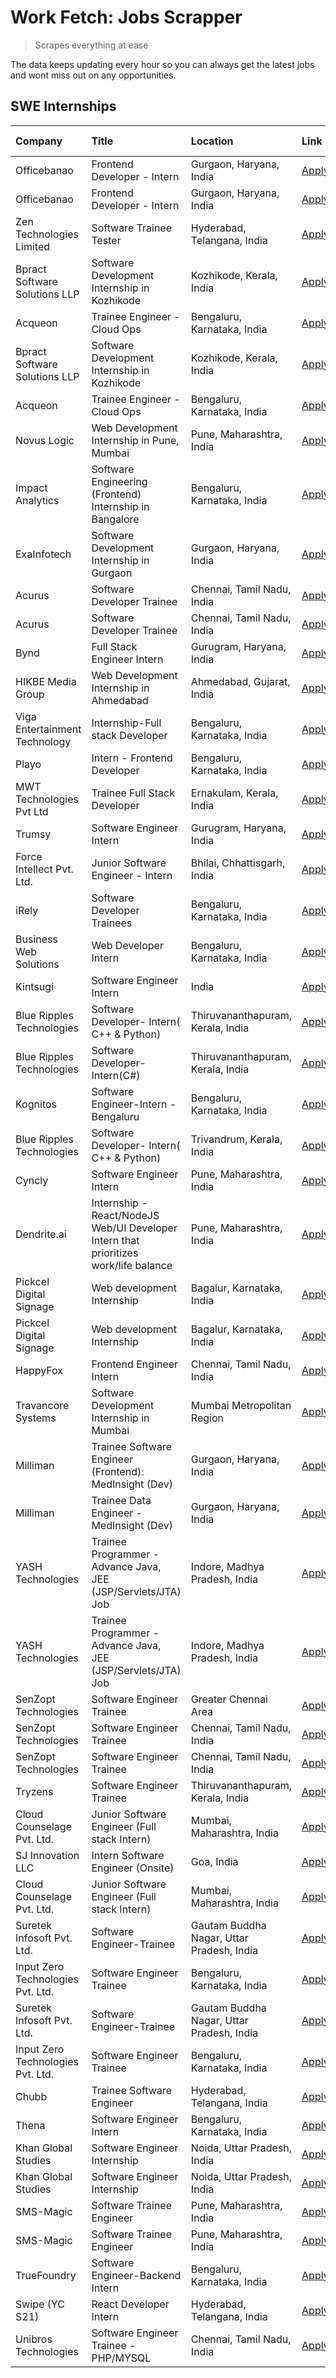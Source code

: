 # Work Fetch: Jobs Scrapper
> Scrapes everything at ease

The data keeps updating every hour so you can always get the latest jobs and wont miss out on any opportunities.

## SWE Internships
<!--START_SECTION:workfetch-->
| Company                           | Title                                                                                | Location                                  | Link                                                                                                                                                                                                                                                                                                | Date Posted   |
|:----------------------------------|:-------------------------------------------------------------------------------------|:------------------------------------------|:----------------------------------------------------------------------------------------------------------------------------------------------------------------------------------------------------------------------------------------------------------------------------------------------------|:--------------|
| Officebanao                       | Frontend Developer - Intern                                                          | Gurgaon, Haryana, India                   | [Apply](https://in.linkedin.com/jobs/view/frontend-developer-intern-at-officebanao-3871265915?position=26&pageNum=0&refId=%2BfUrKgLcDTaGdIetbVfxzA%3D%3D&trackingId=7tUvVfdFjtHViAFMzKyWAQ%3D%3D&trk=public_jobs_jserp-result_search-card)                                                          | 2024-03-28    |
| Officebanao                       | Frontend Developer - Intern                                                          | Gurgaon, Haryana, India                   | [Apply](https://in.linkedin.com/jobs/view/frontend-developer-intern-at-officebanao-3871265915?position=1&pageNum=2&refId=cmokLj%2FXNYmxOiezAwrb5Q%3D%3D&trackingId=QxoR4Z8Adu4pi4byHWppUQ%3D%3D&trk=public_jobs_jserp-result_search-card)                                                           | 2024-03-28    |
| Zen Technologies Limited          | Software Trainee Tester                                                              | Hyderabad, Telangana, India               | [Apply](https://in.linkedin.com/jobs/view/software-trainee-tester-at-zen-technologies-limited-3872036112?position=14&pageNum=0&refId=%2BfUrKgLcDTaGdIetbVfxzA%3D%3D&trackingId=fCC3Pby33xhmErObtSkb1Q%3D%3D&trk=public_jobs_jserp-result_search-card)                                               | 2024-03-27    |
| Bpract Software Solutions LLP     | Software Development Internship in Kozhikode                                         | Kozhikode, Kerala, India                  | [Apply](https://in.linkedin.com/jobs/view/software-development-internship-in-kozhikode-at-bpract-software-solutions-llp-3874054300?position=30&pageNum=0&refId=%2BfUrKgLcDTaGdIetbVfxzA%3D%3D&trackingId=DQ1HU%2B5FTYOF6a3mT2naKA%3D%3D&trk=public_jobs_jserp-result_search-card)                   | 2024-03-27    |
| Acqueon                           | Trainee Engineer - Cloud Ops                                                         | Bengaluru, Karnataka, India               | [Apply](https://in.linkedin.com/jobs/view/trainee-engineer-cloud-ops-at-acqueon-3871481740?position=59&pageNum=0&refId=%2BfUrKgLcDTaGdIetbVfxzA%3D%3D&trackingId=Zb3gnfek4%2BUwQ%2BhTKycE1Q%3D%3D&trk=public_jobs_jserp-result_search-card)                                                         | 2024-03-27    |
| Bpract Software Solutions LLP     | Software Development Internship in Kozhikode                                         | Kozhikode, Kerala, India                  | [Apply](https://in.linkedin.com/jobs/view/software-development-internship-in-kozhikode-at-bpract-software-solutions-llp-3874054300?position=5&pageNum=2&refId=cmokLj%2FXNYmxOiezAwrb5Q%3D%3D&trackingId=bQLqjsR455Iq4uje03jdQA%3D%3D&trk=public_jobs_jserp-result_search-card)                      | 2024-03-27    |
| Acqueon                           | Trainee Engineer - Cloud Ops                                                         | Bengaluru, Karnataka, India               | [Apply](https://in.linkedin.com/jobs/view/trainee-engineer-cloud-ops-at-acqueon-3871481740?position=10&pageNum=5&refId=4CesknuzrumQgwndSB6zeg%3D%3D&trackingId=%2BMlJqEVUhZmr5lvN1oc3nA%3D%3D&trk=public_jobs_jserp-result_search-card)                                                             | 2024-03-27    |
| Novus Logic                       | Web Development Internship in Pune, Mumbai                                           | Pune, Maharashtra, India                  | [Apply](https://in.linkedin.com/jobs/view/web-development-internship-in-pune-mumbai-at-novus-logic-3874053383?position=2&pageNum=7&refId=RQadtCd3trc3O80YMvVfDA%3D%3D&trackingId=5MvHw5KGSkpDHOXgk8pMFQ%3D%3D&trk=public_jobs_jserp-result_search-card)                                             | 2024-03-27    |
| Impact Analytics                  | Software Engineering (Frontend) Internship in Bangalore                              | Bengaluru, Karnataka, India               | [Apply](https://in.linkedin.com/jobs/view/software-engineering-frontend-internship-in-bangalore-at-impact-analytics-3872535077?position=5&pageNum=0&refId=%2BfUrKgLcDTaGdIetbVfxzA%3D%3D&trackingId=TwHE7X7On3U9Ixtc8dCFQQ%3D%3D&trk=public_jobs_jserp-result_search-card)                          | 2024-03-26    |
| ExaInfotech                       | Software Development Internship in Gurgaon                                           | Gurgaon, Haryana, India                   | [Apply](https://in.linkedin.com/jobs/view/software-development-internship-in-gurgaon-at-exainfotech-3872534185?position=22&pageNum=0&refId=%2BfUrKgLcDTaGdIetbVfxzA%3D%3D&trackingId=V3XhP3pOy3a6AI7RzXqffg%3D%3D&trk=public_jobs_jserp-result_search-card)                                         | 2024-03-26    |
| Acurus                            | Software Developer Trainee                                                           | Chennai, Tamil Nadu, India                | [Apply](https://in.linkedin.com/jobs/view/software-developer-trainee-at-acurus-3871400616?position=32&pageNum=0&refId=%2BfUrKgLcDTaGdIetbVfxzA%3D%3D&trackingId=j9To6iYAFS4UgoesF3rIAQ%3D%3D&trk=public_jobs_jserp-result_search-card)                                                              | 2024-03-26    |
| Acurus                            | Software Developer Trainee                                                           | Chennai, Tamil Nadu, India                | [Apply](https://in.linkedin.com/jobs/view/software-developer-trainee-at-acurus-3871400616?position=7&pageNum=2&refId=cmokLj%2FXNYmxOiezAwrb5Q%3D%3D&trackingId=I2KWmMMhFIY8k8BtuJq2ew%3D%3D&trk=public_jobs_jserp-result_search-card)                                                               | 2024-03-26    |
| Bynd                              | Full Stack Engineer Intern                                                           | Gurugram, Haryana, India                  | [Apply](https://in.linkedin.com/jobs/view/full-stack-engineer-intern-at-bynd-3871581803?position=4&pageNum=7&refId=RQadtCd3trc3O80YMvVfDA%3D%3D&trackingId=gnx%2BeT3s2CILyL8Gj2XuSA%3D%3D&trk=public_jobs_jserp-result_search-card)                                                                 | 2024-03-26    |
| HIKBE Media Group                 | Web Development Internship in Ahmedabad                                              | Ahmedabad, Gujarat, India                 | [Apply](https://in.linkedin.com/jobs/view/web-development-internship-in-ahmedabad-at-hikbe-media-group-3872529646?position=7&pageNum=7&refId=RQadtCd3trc3O80YMvVfDA%3D%3D&trackingId=byXtZcTff0MryeHZOA0jWw%3D%3D&trk=public_jobs_jserp-result_search-card)                                         | 2024-03-26    |
| Viga Entertainment Technology     | Internship-Full stack Developer                                                      | Bengaluru, Karnataka, India               | [Apply](https://in.linkedin.com/jobs/view/internship-full-stack-developer-at-viga-entertainment-technology-3870669789?position=44&pageNum=0&refId=%2BfUrKgLcDTaGdIetbVfxzA%3D%3D&trackingId=7OZq1RsdB6LUd3Qrr25VWg%3D%3D&trk=public_jobs_jserp-result_search-card)                                  | 2024-03-25    |
| Playo                             | Intern - Frontend Developer                                                          | Bengaluru, Karnataka, India               | [Apply](https://in.linkedin.com/jobs/view/intern-frontend-developer-at-playo-3864131172?position=9&pageNum=0&refId=%2BfUrKgLcDTaGdIetbVfxzA%3D%3D&trackingId=J2wCmXsjLv%2FECBZ2fPuxng%3D%3D&trk=public_jobs_jserp-result_search-card)                                                               | 2024-03-22    |
| MWT Technologies Pvt Ltd          | Trainee Full Stack Developer                                                         | Ernakulam, Kerala, India                  | [Apply](https://in.linkedin.com/jobs/view/trainee-full-stack-developer-at-mwt-technologies-pvt-ltd-3863344037?position=11&pageNum=0&refId=%2BfUrKgLcDTaGdIetbVfxzA%3D%3D&trackingId=dAYKlDuqcvnZzTUgmoVhjg%3D%3D&trk=public_jobs_jserp-result_search-card)                                          | 2024-03-20    |
| Trumsy                            | Software Engineer Intern                                                             | Gurugram, Haryana, India                  | [Apply](https://in.linkedin.com/jobs/view/software-engineer-intern-at-trumsy-3864795201?position=45&pageNum=0&refId=%2BfUrKgLcDTaGdIetbVfxzA%3D%3D&trackingId=drPju75A973OK7w2vEpxvA%3D%3D&trk=public_jobs_jserp-result_search-card)                                                                | 2024-03-20    |
| Force Intellect Pvt. Ltd.         | Junior Software Engineer - Intern                                                    | Bhilai, Chhattisgarh, India               | [Apply](https://in.linkedin.com/jobs/view/junior-software-engineer-intern-at-force-intellect-pvt-ltd-3862286436?position=3&pageNum=7&refId=RQadtCd3trc3O80YMvVfDA%3D%3D&trackingId=hgq6wbmuidVnwPaQqadDLA%3D%3D&trk=public_jobs_jserp-result_search-card)                                           | 2024-03-19    |
| iRely                             | Software Developer Trainees                                                          | Bengaluru, Karnataka, India               | [Apply](https://in.linkedin.com/jobs/view/software-developer-trainees-at-irely-3860566039?position=3&pageNum=0&refId=%2BfUrKgLcDTaGdIetbVfxzA%3D%3D&trackingId=5kmz66Uh50kc%2Bg0kyGvn4Q%3D%3D&trk=public_jobs_jserp-result_search-card)                                                             | 2024-03-18    |
| Business Web Solutions            | Web Developer Intern                                                                 | Bengaluru, Karnataka, India               | [Apply](https://in.linkedin.com/jobs/view/web-developer-intern-at-business-web-solutions-3860721170?position=21&pageNum=0&refId=%2BfUrKgLcDTaGdIetbVfxzA%3D%3D&trackingId=z%2Fci4LkaaH3HSaxLXZC0Yw%3D%3D&trk=public_jobs_jserp-result_search-card)                                                  | 2024-03-17    |
| Kintsugi                          | Software Engineer Intern                                                             | India                                     | [Apply](https://in.linkedin.com/jobs/view/software-engineer-intern-at-kintsugi-3857074071?position=40&pageNum=0&refId=%2BfUrKgLcDTaGdIetbVfxzA%3D%3D&trackingId=AHPtDdwxi2Q5kGYKLTJgZQ%3D%3D&trk=public_jobs_jserp-result_search-card)                                                              | 2024-03-16    |
| Blue Ripples Technologies         | Software Developer- Intern( C++ & Python)                                            | Thiruvananthapuram, Kerala, India         | [Apply](https://in.linkedin.com/jobs/view/software-developer-intern-c%2B%2B-python-at-blue-ripples-technologies-3855594494?position=18&pageNum=0&refId=%2BfUrKgLcDTaGdIetbVfxzA%3D%3D&trackingId=09loMGjy4Y6pV%2Bve5yd%2BZw%3D%3D&trk=public_jobs_jserp-result_search-card)                         | 2024-03-14    |
| Blue Ripples Technologies         | Software Developer- Intern(C#)                                                       | Thiruvananthapuram, Kerala, India         | [Apply](https://in.linkedin.com/jobs/view/software-developer-intern-c%23-at-blue-ripples-technologies-3855593506?position=8&pageNum=7&refId=RQadtCd3trc3O80YMvVfDA%3D%3D&trackingId=0gRfdgcihxqwqQW3pWkQRw%3D%3D&trk=public_jobs_jserp-result_search-card)                                          | 2024-03-14    |
| Kognitos                          | Software Engineer-Intern -Bengaluru                                                  | Bengaluru, Karnataka, India               | [Apply](https://in.linkedin.com/jobs/view/software-engineer-intern-bengaluru-at-kognitos-3855361239?position=7&pageNum=0&refId=%2BfUrKgLcDTaGdIetbVfxzA%3D%3D&trackingId=DcEV%2Bqhx%2BzUZ8qLyF2wYUw%3D%3D&trk=public_jobs_jserp-result_search-card)                                                 | 2024-03-13    |
| Blue Ripples Technologies         | Software Developer- Intern( C++  & Python)                                           | Trivandrum, Kerala, India                 | [Apply](https://in.linkedin.com/jobs/view/software-developer-intern-c%2B%2B-python-at-blue-ripples-technologies-3856150730?position=19&pageNum=0&refId=%2BfUrKgLcDTaGdIetbVfxzA%3D%3D&trackingId=FqsRUMgVyyucqzxeuQxyTA%3D%3D&trk=public_jobs_jserp-result_search-card)                             | 2024-03-13    |
| Cyncly                            | Software Engineer Intern                                                             | Pune, Maharashtra, India                  | [Apply](https://in.linkedin.com/jobs/view/software-engineer-intern-at-cyncly-3853990178?position=24&pageNum=0&refId=%2BfUrKgLcDTaGdIetbVfxzA%3D%3D&trackingId=7QTI61DmL4clutTayfZkmg%3D%3D&trk=public_jobs_jserp-result_search-card)                                                                | 2024-03-13    |
| Dendrite.ai                       | Internship - React/NodeJS Web/UI Developer Intern that prioritizes work/life balance | Pune, Maharashtra, India                  | [Apply](https://in.linkedin.com/jobs/view/internship-react-nodejs-web-ui-developer-intern-that-prioritizes-work-life-balance-at-dendrite-ai-3853583200?position=38&pageNum=0&refId=%2BfUrKgLcDTaGdIetbVfxzA%3D%3D&trackingId=AoWWJifIBMBbJieUc3zfgw%3D%3D&trk=public_jobs_jserp-result_search-card) | 2024-03-12    |
| Pickcel Digital Signage           | Web development Internship                                                           | Bagalur, Karnataka, India                 | [Apply](https://in.linkedin.com/jobs/view/web-development-internship-at-pickcel-digital-signage-3849506118?position=57&pageNum=0&refId=%2BfUrKgLcDTaGdIetbVfxzA%3D%3D&trackingId=M%2BZJmfgZ4V9FHdeQIEI6Xw%3D%3D&trk=public_jobs_jserp-result_search-card)                                           | 2024-03-08    |
| Pickcel Digital Signage           | Web development Internship                                                           | Bagalur, Karnataka, India                 | [Apply](https://in.linkedin.com/jobs/view/web-development-internship-at-pickcel-digital-signage-3849506118?position=8&pageNum=5&refId=4CesknuzrumQgwndSB6zeg%3D%3D&trackingId=cEenstdJCUnPmo7DYb9vlg%3D%3D&trk=public_jobs_jserp-result_search-card)                                                | 2024-03-08    |
| HappyFox                          | Frontend Engineer Intern                                                             | Chennai, Tamil Nadu, India                | [Apply](https://in.linkedin.com/jobs/view/frontend-engineer-intern-at-happyfox-3848357951?position=47&pageNum=0&refId=%2BfUrKgLcDTaGdIetbVfxzA%3D%3D&trackingId=fsekCi3Kfjn5jJtsVm3NyA%3D%3D&trk=public_jobs_jserp-result_search-card)                                                              | 2024-03-07    |
| Travancore Systems                | Software Development Internship in Mumbai                                            | Mumbai Metropolitan Region                | [Apply](https://in.linkedin.com/jobs/view/software-development-internship-in-mumbai-at-travancore-systems-3847706952?position=48&pageNum=0&refId=%2BfUrKgLcDTaGdIetbVfxzA%3D%3D&trackingId=tvFwOeD8Myu7ysmFtcRkGA%3D%3D&trk=public_jobs_jserp-result_search-card)                                   | 2024-03-05    |
| Milliman                          | Trainee Software Engineer (Frontend): MedInsight (Dev)                               | Gurgaon, Haryana, India                   | [Apply](https://in.linkedin.com/jobs/view/trainee-software-engineer-frontend-medinsight-dev-at-milliman-3792874280?position=10&pageNum=0&refId=%2BfUrKgLcDTaGdIetbVfxzA%3D%3D&trackingId=S6zFYoBDLUXj9rml%2BFJ5%2BQ%3D%3D&trk=public_jobs_jserp-result_search-card)                                 | 2024-03-01    |
| Milliman                          | Trainee Data Engineer - MedInsight (Dev)                                             | Gurgaon, Haryana, India                   | [Apply](https://in.linkedin.com/jobs/view/trainee-data-engineer-medinsight-dev-at-milliman-3789275187?position=5&pageNum=7&refId=RQadtCd3trc3O80YMvVfDA%3D%3D&trackingId=wAx3qxhqh3mMwYO7cmNWzA%3D%3D&trk=public_jobs_jserp-result_search-card)                                                     | 2024-02-23    |
| YASH Technologies                 | Trainee Programmer - Advance Java, JEE (JSP/Servlets/JTA) Job                        | Indore, Madhya Pradesh, India             | [Apply](https://in.linkedin.com/jobs/view/trainee-programmer-advance-java-jee-jsp-servlets-jta-job-at-yash-technologies-3811759183?position=27&pageNum=0&refId=%2BfUrKgLcDTaGdIetbVfxzA%3D%3D&trackingId=zibxzilhkOvuAo%2BDWUi4dw%3D%3D&trk=public_jobs_jserp-result_search-card)                   | 2024-02-13    |
| YASH Technologies                 | Trainee Programmer - Advance Java, JEE (JSP/Servlets/JTA) Job                        | Indore, Madhya Pradesh, India             | [Apply](https://in.linkedin.com/jobs/view/trainee-programmer-advance-java-jee-jsp-servlets-jta-job-at-yash-technologies-3811759183?position=2&pageNum=2&refId=cmokLj%2FXNYmxOiezAwrb5Q%3D%3D&trackingId=mqhFVVt9FxgvA9%2FrpPKeeg%3D%3D&trk=public_jobs_jserp-result_search-card)                    | 2024-02-13    |
| SenZopt Technologies              | Software Engineer Trainee                                                            | Greater Chennai Area                      | [Apply](https://in.linkedin.com/jobs/view/software-engineer-trainee-at-senzopt-technologies-3827688781?position=39&pageNum=0&refId=%2BfUrKgLcDTaGdIetbVfxzA%3D%3D&trackingId=9%2F9sQn%2F6yCQExtjmsSoBSw%3D%3D&trk=public_jobs_jserp-result_search-card)                                             | 2024-02-12    |
| SenZopt Technologies              | Software Engineer Trainee                                                            | Chennai, Tamil Nadu, India                | [Apply](https://in.linkedin.com/jobs/view/software-engineer-trainee-at-senzopt-technologies-3827686880?position=56&pageNum=0&refId=%2BfUrKgLcDTaGdIetbVfxzA%3D%3D&trackingId=%2BIacWYBH8rueWRBajhu4MQ%3D%3D&trk=public_jobs_jserp-result_search-card)                                               | 2024-02-12    |
| SenZopt Technologies              | Software Engineer Trainee                                                            | Chennai, Tamil Nadu, India                | [Apply](https://in.linkedin.com/jobs/view/software-engineer-trainee-at-senzopt-technologies-3827686880?position=7&pageNum=5&refId=4CesknuzrumQgwndSB6zeg%3D%3D&trackingId=%2F9xOFoFB%2FtlCdvEAovREjg%3D%3D&trk=public_jobs_jserp-result_search-card)                                                | 2024-02-12    |
| Tryzens                           | Software Engineer Trainee                                                            | Thiruvananthapuram, Kerala, India         | [Apply](https://in.linkedin.com/jobs/view/software-engineer-trainee-at-tryzens-3809363491?position=42&pageNum=0&refId=%2BfUrKgLcDTaGdIetbVfxzA%3D%3D&trackingId=S7cvbbpSmCaHQHueHkxwiA%3D%3D&trk=public_jobs_jserp-result_search-card)                                                              | 2024-01-18    |
| Cloud Counselage Pvt. Ltd.        | Junior Software Engineer (Full stack Intern)                                         | Mumbai, Maharashtra, India                | [Apply](https://in.linkedin.com/jobs/view/junior-software-engineer-full-stack-intern-at-cloud-counselage-pvt-ltd-3803132814?position=33&pageNum=0&refId=%2BfUrKgLcDTaGdIetbVfxzA%3D%3D&trackingId=Xpreus%2B7wuZpHz5t8W90mA%3D%3D&trk=public_jobs_jserp-result_search-card)                          | 2024-01-11    |
| SJ Innovation LLC                 | Intern Software Engineer (Onsite)                                                    | Goa, India                                | [Apply](https://in.linkedin.com/jobs/view/intern-software-engineer-onsite-at-sj-innovation-llc-3799959011?position=49&pageNum=0&refId=%2BfUrKgLcDTaGdIetbVfxzA%3D%3D&trackingId=N5ie4ozVfqII5kYMwVpjFg%3D%3D&trk=public_jobs_jserp-result_search-card)                                              | 2024-01-11    |
| Cloud Counselage Pvt. Ltd.        | Junior Software Engineer (Full stack Intern)                                         | Mumbai, Maharashtra, India                | [Apply](https://in.linkedin.com/jobs/view/junior-software-engineer-full-stack-intern-at-cloud-counselage-pvt-ltd-3803132814?position=8&pageNum=2&refId=cmokLj%2FXNYmxOiezAwrb5Q%3D%3D&trackingId=g3OQ2mxvOnv4M2MJQcCI%2FQ%3D%3D&trk=public_jobs_jserp-result_search-card)                           | 2024-01-11    |
| Suretek Infosoft Pvt. Ltd.        | Software Engineer-Trainee                                                            | Gautam Buddha Nagar, Uttar Pradesh, India | [Apply](https://in.linkedin.com/jobs/view/software-engineer-trainee-at-suretek-infosoft-pvt-ltd-3800934643?position=28&pageNum=0&refId=%2BfUrKgLcDTaGdIetbVfxzA%3D%3D&trackingId=SAWp%2B6OjTqb2G7tde9OoZw%3D%3D&trk=public_jobs_jserp-result_search-card)                                           | 2024-01-09    |
| Input Zero Technologies Pvt. Ltd. | Software Engineer Trainee                                                            | Bengaluru, Karnataka, India               | [Apply](https://in.linkedin.com/jobs/view/software-engineer-trainee-at-input-zero-technologies-pvt-ltd-3800927643?position=35&pageNum=0&refId=%2BfUrKgLcDTaGdIetbVfxzA%3D%3D&trackingId=HmuCSq2AChy6B8OVZgtRVg%3D%3D&trk=public_jobs_jserp-result_search-card)                                      | 2024-01-09    |
| Suretek Infosoft Pvt. Ltd.        | Software Engineer-Trainee                                                            | Gautam Buddha Nagar, Uttar Pradesh, India | [Apply](https://in.linkedin.com/jobs/view/software-engineer-trainee-at-suretek-infosoft-pvt-ltd-3800934643?position=3&pageNum=2&refId=cmokLj%2FXNYmxOiezAwrb5Q%3D%3D&trackingId=ODlyCuFLbGh0wFwE3TsoaQ%3D%3D&trk=public_jobs_jserp-result_search-card)                                              | 2024-01-09    |
| Input Zero Technologies Pvt. Ltd. | Software Engineer Trainee                                                            | Bengaluru, Karnataka, India               | [Apply](https://in.linkedin.com/jobs/view/software-engineer-trainee-at-input-zero-technologies-pvt-ltd-3800927643?position=10&pageNum=2&refId=cmokLj%2FXNYmxOiezAwrb5Q%3D%3D&trackingId=BKs5AIDAqfUn8pP0dobEcg%3D%3D&trk=public_jobs_jserp-result_search-card)                                      | 2024-01-09    |
| Chubb                             | Trainee Software Engineer                                                            | Hyderabad, Telangana, India               | [Apply](https://in.linkedin.com/jobs/view/trainee-software-engineer-at-chubb-3811550279?position=9&pageNum=7&refId=RQadtCd3trc3O80YMvVfDA%3D%3D&trackingId=GfRUCjgkklWLdP9wc9uNwA%3D%3D&trk=public_jobs_jserp-result_search-card)                                                                   | 2023-12-28    |
| Thena                             | Software Engineer Intern                                                             | Bengaluru, Karnataka, India               | [Apply](https://in.linkedin.com/jobs/view/software-engineer-intern-at-thena-3778731751?position=20&pageNum=0&refId=%2BfUrKgLcDTaGdIetbVfxzA%3D%3D&trackingId=pUpLfsX7yTADqFGLRQ%2FqnQ%3D%3D&trk=public_jobs_jserp-result_search-card)                                                               | 2023-12-05    |
| Khan Global Studies               | Software Engineer Internship                                                         | Noida, Uttar Pradesh, India               | [Apply](https://in.linkedin.com/jobs/view/software-engineer-internship-at-khan-global-studies-3766942197?position=58&pageNum=0&refId=%2BfUrKgLcDTaGdIetbVfxzA%3D%3D&trackingId=4r0UduL0K%2BewZ%2B6uuDRSnw%3D%3D&trk=public_jobs_jserp-result_search-card)                                           | 2023-11-27    |
| Khan Global Studies               | Software Engineer Internship                                                         | Noida, Uttar Pradesh, India               | [Apply](https://in.linkedin.com/jobs/view/software-engineer-internship-at-khan-global-studies-3766942197?position=9&pageNum=5&refId=4CesknuzrumQgwndSB6zeg%3D%3D&trackingId=4c6TGWzsmz5VnHU60SATxg%3D%3D&trk=public_jobs_jserp-result_search-card)                                                  | 2023-11-27    |
| SMS-Magic                         | Software Trainee Engineer                                                            | Pune, Maharashtra, India                  | [Apply](https://in.linkedin.com/jobs/view/software-trainee-engineer-at-sms-magic-3761409781?position=34&pageNum=0&refId=%2BfUrKgLcDTaGdIetbVfxzA%3D%3D&trackingId=zGBDJCY8j7%2FmdtQU%2FDOjgg%3D%3D&trk=public_jobs_jserp-result_search-card)                                                        | 2023-11-16    |
| SMS-Magic                         | Software Trainee Engineer                                                            | Pune, Maharashtra, India                  | [Apply](https://in.linkedin.com/jobs/view/software-trainee-engineer-at-sms-magic-3761409781?position=9&pageNum=2&refId=cmokLj%2FXNYmxOiezAwrb5Q%3D%3D&trackingId=vngpxDpPuEbv2Cvmpz43jg%3D%3D&trk=public_jobs_jserp-result_search-card)                                                             | 2023-11-16    |
| TrueFoundry                       | Software Engineer-Backend Intern                                                     | Bengaluru, Karnataka, India               | [Apply](https://in.linkedin.com/jobs/view/software-engineer-backend-intern-at-truefoundry-3779508170?position=36&pageNum=0&refId=%2BfUrKgLcDTaGdIetbVfxzA%3D%3D&trackingId=n0UMD1F1inbuJ9Fq1ykcdg%3D%3D&trk=public_jobs_jserp-result_search-card)                                                   | 2023-11-10    |
| Swipe (YC S21)                    | React Developer Intern                                                               | Hyderabad, Telangana, India               | [Apply](https://in.linkedin.com/jobs/view/react-developer-intern-at-swipe-yc-s21-3737600089?position=23&pageNum=0&refId=%2BfUrKgLcDTaGdIetbVfxzA%3D%3D&trackingId=V%2BBs7ompvNEbAOLj8eCnvA%3D%3D&trk=public_jobs_jserp-result_search-card)                                                          | 2023-10-13    |
| Unibros Technologies              | Software Engineer Trainee - PHP/MYSQL                                                | Chennai, Tamil Nadu, India                | [Apply](https://in.linkedin.com/jobs/view/software-engineer-trainee-php-mysql-at-unibros-technologies-3656599241?position=43&pageNum=0&refId=%2BfUrKgLcDTaGdIetbVfxzA%3D%3D&trackingId=gp3jVvLmuXbQhyStYnDo0g%3D%3D&trk=public_jobs_jserp-result_search-card)                                       | 2023-06-12    |
<!--END_SECTION:workfetch-->
